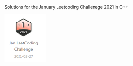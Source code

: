 Solutions for the January Leetcoding Challenege 2021 in C++

![Image description](https://github.com/kanchan1910/January-leetcoding-challenege-2021/blob/master/1.png)

